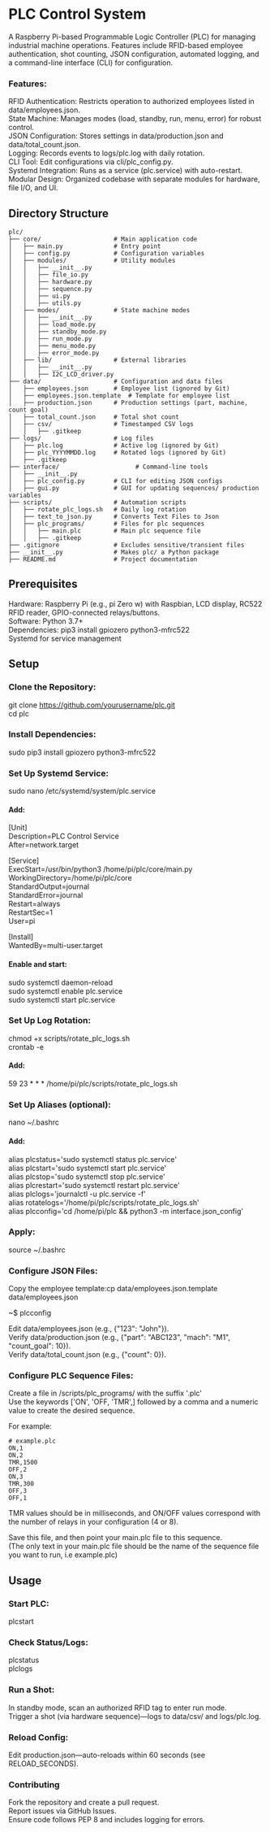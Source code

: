 # PLC Control System
A Raspberry Pi-based Programmable Logic Controller (PLC) for managing industrial machine operations. Features include RFID-based employee authentication, shot counting, JSON configuration, automated logging, and a command-line interface (CLI) for configuration.

### Features:

RFID Authentication: Restricts operation to authorized employees listed in data/employees.json.  
State Machine: Manages modes (load, standby, run, menu, error) for robust control.  
JSON Configuration: Stores settings in data/production.json and data/total_count.json.  
Logging: Records events to logs/plc.log with daily rotation.  
CLI Tool: Edit configurations via cli/plc_config.py.  
Systemd Integration: Runs as a service (plc.service) with auto-restart.  
Modular Design: Organized codebase with separate modules for hardware, file I/O, and UI. 


## Directory Structure
```plaintext
plc/
├── core/                    # Main application code
│   ├── main.py              # Entry point
│   ├── config.py            # Configuration variables
│   ├── modules/             # Utility modules
│   │   ├── __init__.py
│   │   ├── file_io.py
│   │   ├── hardware.py
│   │   ├── sequence.py
│   │   ├── ui.py
│   │   ├── utils.py
│   ├── modes/               # State machine modes
│   │   ├── __init__.py
│   │   ├── load_mode.py
│   │   ├── standby_mode.py
│   │   ├── run_mode.py
│   │   ├── menu_mode.py
│   │   ├── error_mode.py
│   ├── lib/                 # External libraries
│   │   ├── __init__.py
│   │   ├── I2C_LCD_driver.py
├── data/                    # Configuration and data files
│   ├── employees.json       # Employee list (ignored by Git)
│   ├── employees.json.template  # Template for employee list
│   ├── production.json      # Production settings (part, machine, count goal)
│   ├── total_count.json     # Total shot count
│   ├── csv/                 # Timestamped CSV logs
│   │   ├── .gitkeep
├── logs/                    # Log files
│   ├── plc.log              # Active log (ignored by Git)
│   ├── plc_YYYYMMDD.log     # Rotated logs (ignored by Git)
│   ├── .gitkeep
├── interface/                     # Command-line tools
│   ├── __init__.py
│   ├── plc_config.py        # CLI for editing JSON configs
│   ├── gui.py               # GUI for updating sequences/ production variables
├── scripts/                 # Automation scripts
│   ├── rotate_plc_logs.sh   # Daily log rotation
│   ├── text_to_json.py      # Converts Text Files to Json
│   ├── plc_programs/        # Files for plc sequences
│   │   ├── main.plc         # Main plc sequence file
│   │   ├── .gitkeep
├── .gitignore               # Excludes sensitive/transient files
├── __init__.py              # Makes plc/ a Python package
├── README.md                # Project documentation
```
## Prerequisites

Hardware: Raspberry Pi (e.g., pi Zero w) with Raspbian, LCD display, RC522 RFID reader, GPIO-connected relays/buttons.  
Software: Python 3.7+  
Dependencies: pip3 install gpiozero python3-mfrc522  
Systemd for service management  

## Setup

### Clone the Repository:
git clone https://github.com/yourusername/plc.git  
cd plc

### Install Dependencies:
sudo pip3 install gpiozero python3-mfrc522

### Set Up Systemd Service:
sudo nano /etc/systemd/system/plc.service

#### Add:
[Unit]  
Description=PLC Control Service  
After=network.target  

[Service]  
ExecStart=/usr/bin/python3 /home/pi/plc/core/main.py  
WorkingDirectory=/home/pi/plc/core  
StandardOutput=journal  
StandardError=journal  
Restart=always  
RestartSec=1  
User=pi  

[Install]  
WantedBy=multi-user.target  

#### Enable and start:
sudo systemctl daemon-reload  
sudo systemctl enable plc.service  
sudo systemctl start plc.service  


### Set Up Log Rotation:
chmod +x scripts/rotate_plc_logs.sh  
crontab -e

#### Add:
59 23 * * * /home/pi/plc/scripts/rotate_plc_logs.sh


### Set Up Aliases (optional):
nano ~/.bashrc

#### Add:
alias plcstatus='sudo systemctl status plc.service'  
alias plcstart='sudo systemctl start plc.service'  
alias plcstop='sudo systemctl stop plc.service'  
alias plcrestart='sudo systemctl restart plc.service'  
alias plclogs='journalctl -u plc.service -f'  
alias rotatelogs='/home/pi/plc/scripts/rotate_plc_logs.sh'  
alias plcconfig='cd /home/pi/plc && python3 -m interface.json_config'  

### Apply:
source ~/.bashrc

### Configure JSON Files:

Copy the employee template:cp data/employees.json.template data/employees.json

~$ plcconfig

Edit data/employees.json (e.g., {"123": "John"}).  
Verify data/production.json (e.g., {"part": "ABC123", "mach": "M1", "count_goal": 10}).  
Verify data/total_count.json (e.g., {"count": 0}).  

### Configure PLC Sequence Files:

Create a file in /scripts/plc_programs/ with the suffix '.plc'  
Use the keywords ['ON', 'OFF, 'TMR',] followed by a comma and a numeric value to create the desired sequence.

For example:  
```plaintext
# example.plc  
ON,1  
ON,2  
TMR,1500  
OFF,2  
ON,3  
TMR,300  
OFF,3  
OFF,1  
```
TMR values should be in milliseconds, and ON/OFF values correspond with the number of relays in your configuration (4 or 8).

Save this file, and then point your main.plc file to this sequence.  
(The only text in your main.plc file should be the name of the sequence file you want to run, i.e example.plc)  


## Usage

### Start PLC:
plcstart

### Check Status/Logs:

plcstatus  
plclogs

### Run a Shot:
In standby mode, scan an authorized RFID tag to enter run mode.  
Trigger a shot (via hardware sequence)—logs to data/csv/ and logs/plc.log.  

### Reload Config: 

Edit production.json—auto-reloads within 60 seconds (see RELOAD_SECONDS).  
 
### Contributing

Fork the repository and create a pull request.  
Report issues via GitHub Issues.  
Ensure code follows PEP 8 and includes logging for errors. 

